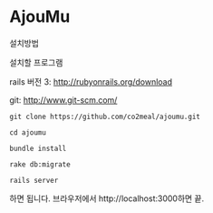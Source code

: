 AjouMu
======

설치방법

설치할 프로그램

rails 버전 3: http://rubyonrails.org/download

git: http://www.git-scm.com/

`git clone https://github.com/co2meal/ajoumu.git`

`cd ajoumu`

`bundle install`

`rake db:migrate`

`rails server`


하면 됩니다.
브라우저에서 http://localhost:3000하면 끝.

